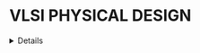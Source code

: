 # VLSI PHYSICAL DESIGN
<details><summar>Sky130 Day 1 - Inception of open-source EDA, OpenLANE and Sky130 PDK</summar>



</details>
